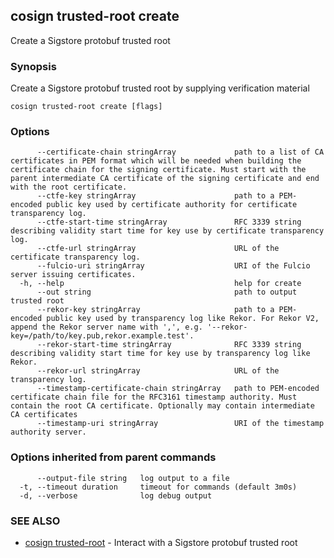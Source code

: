 ## cosign trusted-root create

Create a Sigstore protobuf trusted root

### Synopsis

Create a Sigstore protobuf trusted root by supplying verification material

```
cosign trusted-root create [flags]
```

### Options

```
      --certificate-chain stringArray             path to a list of CA certificates in PEM format which will be needed when building the certificate chain for the signing certificate. Must start with the parent intermediate CA certificate of the signing certificate and end with the root certificate.
      --ctfe-key stringArray                      path to a PEM-encoded public key used by certificate authority for certificate transparency log.
      --ctfe-start-time stringArray               RFC 3339 string describing validity start time for key use by certificate transparency log.
      --ctfe-url stringArray                      URL of the certificate transparency log.
      --fulcio-uri stringArray                    URI of the Fulcio server issuing certificates.
  -h, --help                                      help for create
      --out string                                path to output trusted root
      --rekor-key stringArray                     path to a PEM-encoded public key used by transparency log like Rekor. For Rekor V2, append the Rekor server name with ',', e.g. '--rekor-key=/path/to/key.pub,rekor.example.test'.
      --rekor-start-time stringArray              RFC 3339 string describing validity start time for key use by transparency log like Rekor.
      --rekor-url stringArray                     URL of the transparency log.
      --timestamp-certificate-chain stringArray   path to PEM-encoded certificate chain file for the RFC3161 timestamp authority. Must contain the root CA certificate. Optionally may contain intermediate CA certificates
      --timestamp-uri stringArray                 URI of the timestamp authority server.
```

### Options inherited from parent commands

```
      --output-file string   log output to a file
  -t, --timeout duration     timeout for commands (default 3m0s)
  -d, --verbose              log debug output
```

### SEE ALSO

* [cosign trusted-root](cosign_trusted-root.md)	 - Interact with a Sigstore protobuf trusted root

